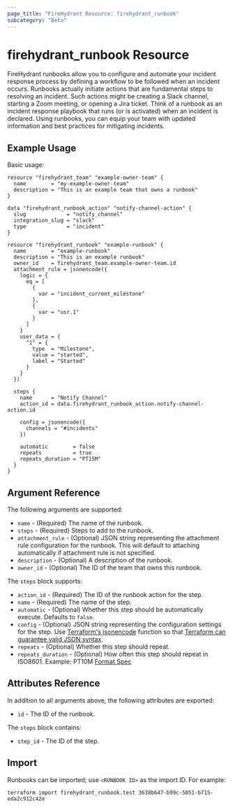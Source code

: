 ```yaml
---
page_title: "FireHydrant Resource: firehydrant_runbook"
subcategory: "Beta"
---
```


# firehydrant_runbook Resource

FireHydrant runbooks allow you to configure and automate your incident response process by defining a workflow
to be followed when an incident occurs. Runbooks actually initiate actions that are fundamental steps to
resolving an incident. Such actions might be creating a Slack channel, starting a Zoom meeting, or opening
a Jira ticket. Think of a runbook as an incident response playbook that runs (or is activated) when
an incident is declared. Using runbooks, you can equip your team with updated information and best practices
for mitigating incidents.

## Example Usage

Basic usage:
```hcl
resource "firehydrant_team" "example-owner-team" {
  name        = "my-example-owner-team"
  description = "This is an example team that owns a runbook"
}

data "firehydrant_runbook_action" "notify-channel-action" {
  slug             = "notify_channel"
  integration_slug = "slack"
  type             = "incident"
}

resource "firehydrant_runbook" "example-runbook" {
  name        = "example-runbook"
  description = "This is an example runbook"
  owner_id    = firehydrant_team.example-owner-team.id
  attachment_rule = jsonencode({
    logic = {
      eq = [
        {
          var = "incident_current_milestone"
        },
        {
          var = "usr.1"
        }
      ]
    }
    user_data = {
      "1" = {
        type  = "Milestone",
        value = "started",
        label = "Started"
      }
    }
  })

  steps {
    name      = "Notify Channel"
    action_id = data.firehydrant_runbook_action.notify-channel-action.id

    config = jsonencode({
      channels = "#incidents"
    })

    automatic        = false
    repeats          = true
    repeats_duration = "PT15M"
  }
}
```

## Argument Reference

The following arguments are supported:

* `name` - (Required) The name of the runbook.
* `steps` - (Required) Steps to add to the runbook.
* `attachment_rule` - (Optional) JSON string representing the attachment rule configuration for the runbook. This will default to attaching automatically if attachment rule is not specified.
* `description` - (Optional) A description of the runbook.
* `owner_id` - (Optional) The ID of the team that owns this runbook.

The `steps` block supports:

* `action_id` - (Required) The ID of the runbook action for the step.
* `name` - (Required) The name of the step.
* `automatic` - (Optional) Whether this step should be automatically execute.
  Defaults to `false`.
* `config` - (Optional) JSON string representing the configuration settings for the step. 
  Use [Terraform's jsonencode](https://www.terraform.io/language/functions/jsonencode) 
  function so that [Terraform can guarantee valid JSON syntax](https://www.terraform.io/language/expressions/strings#generating-json-or-yaml).
* `repeats` - (Optional) Whether this step should repeat.
* `repeats_duration` - (Optional) How often this step should repeat in ISO8601. 
  Example: PT10M [Format Spec](https://www.digi.com/resources/documentation/digidocs/90001437-13/reference/r_iso_8601_duration_format.htm)

## Attributes Reference

In addition to all arguments above, the following attributes are exported:

* `id` - The ID of the runbook.

The `steps` block contains:

* `step_id` - The ID of the step.

## Import

Runbooks can be imported; use `<RUNBOOK ID>` as the import ID. For example:

```shell
terraform import firehydrant_runbook.test 3638b647-b99c-5051-b715-eda2c912c42e
```
